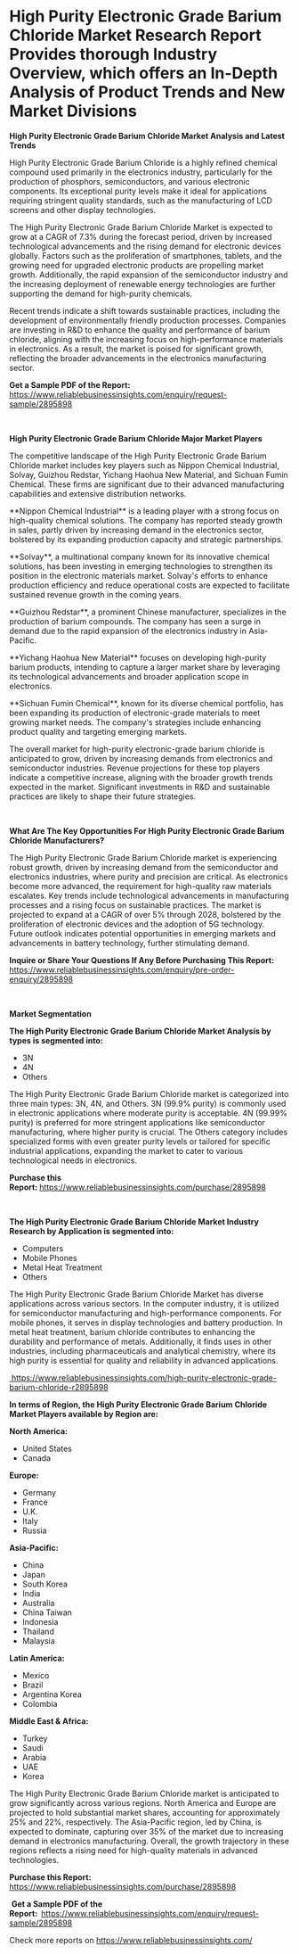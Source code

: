<p><h1>High Purity Electronic Grade Barium Chloride Market Research Report Provides thorough Industry Overview, which offers an In-Depth Analysis of Product Trends and New Market Divisions</h1></p><p><strong>High Purity Electronic Grade Barium Chloride Market Analysis and Latest Trends</strong></p>
<p><p>High Purity Electronic Grade Barium Chloride is a highly refined chemical compound used primarily in the electronics industry, particularly for the production of phosphors, semiconductors, and various electronic components. Its exceptional purity levels make it ideal for applications requiring stringent quality standards, such as the manufacturing of LCD screens and other display technologies. </p><p>The High Purity Electronic Grade Barium Chloride Market is expected to grow at a CAGR of 7.3% during the forecast period, driven by increased technological advancements and the rising demand for electronic devices globally. Factors such as the proliferation of smartphones, tablets, and the growing need for upgraded electronic products are propelling market growth. Additionally, the rapid expansion of the semiconductor industry and the increasing deployment of renewable energy technologies are further supporting the demand for high-purity chemicals. </p><p>Recent trends indicate a shift towards sustainable practices, including the development of environmentally friendly production processes. Companies are investing in R&D to enhance the quality and performance of barium chloride, aligning with the increasing focus on high-performance materials in electronics. As a result, the market is poised for significant growth, reflecting the broader advancements in the electronics manufacturing sector.</p></p>
<p><strong>Get a Sample PDF of the Report:&nbsp;</strong> <a href="https://www.reliablebusinessinsights.com/enquiry/request-sample/2895898?utm_campaign=2960&utm_medium=2&utm_source=Github&utm_content=ia&utm_term=15032025&utm_id=high-purity-electronic-grade-barium-chloride">https://www.reliablebusinessinsights.com/enquiry/request-sample/2895898</a></p>
<p>&nbsp;</p>
<p><strong>High Purity Electronic Grade Barium Chloride Major Market Players</strong></p>
<p><p>The competitive landscape of the High Purity Electronic Grade Barium Chloride market includes key players such as Nippon Chemical Industrial, Solvay, Guizhou Redstar, Yichang Haohua New Material, and Sichuan Fumin Chemical. These firms are significant due to their advanced manufacturing capabilities and extensive distribution networks.</p><p>**Nippon Chemical Industrial** is a leading player with a strong focus on high-quality chemical solutions. The company has reported steady growth in sales, partly driven by increasing demand in the electronics sector, bolstered by its expanding production capacity and strategic partnerships. </p><p>**Solvay**, a multinational company known for its innovative chemical solutions, has been investing in emerging technologies to strengthen its position in the electronic materials market. Solvay's efforts to enhance production efficiency and reduce operational costs are expected to facilitate sustained revenue growth in the coming years.</p><p>**Guizhou Redstar**, a prominent Chinese manufacturer, specializes in the production of barium compounds. The company has seen a surge in demand due to the rapid expansion of the electronics industry in Asia-Pacific. </p><p>**Yichang Haohua New Material** focuses on developing high-purity barium products, intending to capture a larger market share by leveraging its technological advancements and broader application scope in electronics. </p><p>**Sichuan Fumin Chemical**, known for its diverse chemical portfolio, has been expanding its production of electronic-grade materials to meet growing market needs. The company's strategies include enhancing product quality and targeting emerging markets.</p><p>The overall market for high-purity electronic-grade barium chloride is anticipated to grow, driven by increasing demands from electronics and semiconductor industries. Revenue projections for these top players indicate a competitive increase, aligning with the broader growth trends expected in the market. Significant investments in R&D and sustainable practices are likely to shape their future strategies.</p></p>
<p>&nbsp;</p>
<p><strong>What Are The Key Opportunities For High Purity Electronic Grade Barium Chloride Manufacturers?</strong></p>
<p><p>The High Purity Electronic Grade Barium Chloride market is experiencing robust growth, driven by increasing demand from the semiconductor and electronics industries, where purity and precision are critical. As electronics become more advanced, the requirement for high-quality raw materials escalates. Key trends include technological advancements in manufacturing processes and a rising focus on sustainable practices. The market is projected to expand at a CAGR of over 5% through 2028, bolstered by the proliferation of electronic devices and the adoption of 5G technology. Future outlook indicates potential opportunities in emerging markets and advancements in battery technology, further stimulating demand.</p></p>
<p><strong>Inquire or Share Your Questions If Any Before Purchasing This Report:</strong> <a href="https://www.reliablebusinessinsights.com/enquiry/pre-order-enquiry/2895898?utm_campaign=2960&utm_medium=2&utm_source=Github&utm_content=ia&utm_term=15032025&utm_id=high-purity-electronic-grade-barium-chloride">https://www.reliablebusinessinsights.com/enquiry/pre-order-enquiry/2895898</a></p>
<p>&nbsp;</p>
<p><strong>Market Segmentation</strong></p>
<p><strong>The High Purity Electronic Grade Barium Chloride Market Analysis by types is segmented into:</strong></p>
<p><ul><li>3N</li><li>4N</li><li>Others</li></ul></p>
<p><p>The High Purity Electronic Grade Barium Chloride market is categorized into three main types: 3N, 4N, and Others. 3N (99.9% purity) is commonly used in electronic applications where moderate purity is acceptable. 4N (99.99% purity) is preferred for more stringent applications like semiconductor manufacturing, where higher purity is crucial. The Others category includes specialized forms with even greater purity levels or tailored for specific industrial applications, expanding the market to cater to various technological needs in electronics.</p></p>
<p><strong>Purchase this Report:&nbsp;</strong><a href="https://www.reliablebusinessinsights.com/purchase/2895898?utm_campaign=2960&utm_medium=2&utm_source=Github&utm_content=ia&utm_term=15032025&utm_id=high-purity-electronic-grade-barium-chloride">https://www.reliablebusinessinsights.com/purchase/2895898</a></p>
<p>&nbsp;</p>
<p><strong>The High Purity Electronic Grade Barium Chloride Market Industry Research by Application is segmented into:</strong></p>
<p><ul><li>Computers</li><li>Mobile Phones</li><li>Metal Heat Treatment</li><li>Others</li></ul></p>
<p><p>The High Purity Electronic Grade Barium Chloride Market has diverse applications across various sectors. In the computer industry, it is utilized for semiconductor manufacturing and high-performance components. For mobile phones, it serves in display technologies and battery production. In metal heat treatment, barium chloride contributes to enhancing the durability and performance of metals. Additionally, it finds uses in other industries, including pharmaceuticals and analytical chemistry, where its high purity is essential for quality and reliability in advanced applications.</p></p>
<p><a href="https://www.reliablebusinessinsights.com/high-purity-electronic-grade-barium-chloride-r2895898?utm_campaign=2960&utm_medium=2&utm_source=Github&utm_content=ia&utm_term=15032025&utm_id=high-purity-electronic-grade-barium-chloride">&nbsp;https://www.reliablebusinessinsights.com/high-purity-electronic-grade-barium-chloride-r2895898</a></p>
<p><strong>In terms of Region, the High Purity Electronic Grade Barium Chloride Market Players available by Region are:</strong></p>
<p>
    <p> <strong> North America: </strong>
        <ul>
            <li>United States</li>
            <li>Canada</li>
        </ul>
        </p> 
    <p> <strong> Europe: </strong>
        <ul>
            <li>Germany</li>
            <li>France</li>
            <li>U.K.</li>
            <li>Italy</li>
            <li>Russia</li>
        </ul>
        </p> 
    <p> <strong> Asia-Pacific: </strong>
        <ul>
            <li>China</li>
            <li>Japan</li>
            <li>South Korea</li>
            <li>India</li>
            <li>Australia</li>
            <li>China Taiwan</li>
            <li>Indonesia</li>
            <li>Thailand</li>
            <li>Malaysia</li>
        </ul>
        </p> 
    <p> <strong> Latin America: </strong>
        <ul>
            <li>Mexico</li>
            <li>Brazil</li>
            <li>Argentina Korea</li>
            <li>Colombia</li>
        </ul>
        </p> 
    <p> <strong> Middle East & Africa: </strong>
        <ul>
            <li>Turkey</li>
            <li>Saudi</li>
            <li>Arabia</li>
            <li>UAE</li>
            <li>Korea</li>
        </ul>
    </p>
    </p>
<p><p>The High Purity Electronic Grade Barium Chloride market is anticipated to grow significantly across various regions. North America and Europe are projected to hold substantial market shares, accounting for approximately 25% and 22%, respectively. The Asia-Pacific region, led by China, is expected to dominate, capturing over 35% of the market due to increasing demand in electronics manufacturing. Overall, the growth trajectory in these regions reflects a rising need for high-quality materials in advanced technologies.</p></p>
<p><strong>Purchase this Report: </strong><a href="https://www.reliablebusinessinsights.com/purchase/2895898?utm_campaign=2960&utm_medium=2&utm_source=Github&utm_content=ia&utm_term=15032025&utm_id=high-purity-electronic-grade-barium-chloride">https://www.reliablebusinessinsights.com/purchase/2895898</a></p>
<p>&nbsp;<strong>Get a Sample PDF of the Report:&nbsp;&nbsp;</strong><a href="https://www.reliablebusinessinsights.com/enquiry/request-sample/2895898?utm_campaign=2960&utm_medium=2&utm_source=Github&utm_content=ia&utm_term=15032025&utm_id=high-purity-electronic-grade-barium-chloride">https://www.reliablebusinessinsights.com/enquiry/request-sample/2895898</a></p>
<p><strong></strong></p>
<p>Check more reports on <a href="https://www.reliablebusinessinsights.com/?utm_campaign=2960&utm_medium=2&utm_source=Github&utm_content=ia&utm_term=15032025&utm_id=high-purity-electronic-grade-barium-chloride">https://www.reliablebusinessinsights.com/</a></p>